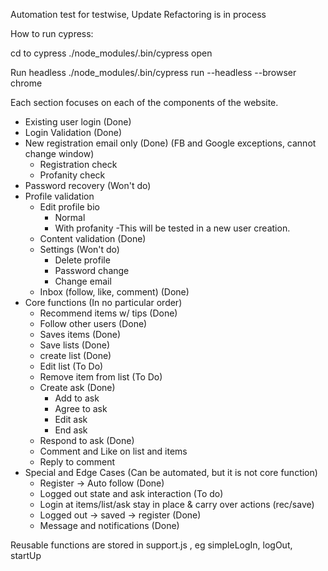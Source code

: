 Automation test for testwise,
Update
Refactoring is in process

How to run cypress:

cd to cypress
./node_modules/.bin/cypress open

Run headless
./node_modules/.bin/cypress run --headless --browser chrome

Each section focuses on each of the components of the website.

- Existing user login (Done)
- Login Validation (Done) 
- New registration email only (Done) (FB and Google exceptions, cannot change window)
	- Registration check
	- Profanity check
- Password recovery (Won't do)
- Profile validation
	- Edit profile bio
		- Normal
		- With profanity
			-This will be tested in a new user creation.
	- Content validation (Done)
	- Settings (Won't do)
		- Delete profile
		- Password change 
		- Change email
	- Inbox (follow, like, comment) (Done) 
- Core functions (In no particular order)
	- Recommend items w/ tips (Done)
	- Follow other users (Done)
	- Saves items (Done)
	- Save lists (Done)
	- create list (Done)
	- Edit list (To Do)
	- Remove item from list (To Do)
	- Create ask (Done)
		- Add to ask
		- Agree to ask
		- Edit ask
		- End ask
	- Respond to ask (Done)
	- Comment and Like on list and items
	- Reply to comment
- Special and Edge Cases (Can be automated, but it is not core function)
	- Register -> Auto follow (Done)
	- Logged out state and ask interaction (To do)
	- Login at items/list/ask stay in place & carry over actions (rec/save)
	- Logged out -> saved -> register (Done)
	- Message and notifications (Done)

Reusable functions are stored in support.js , eg simpleLogIn, logOut, startUp


